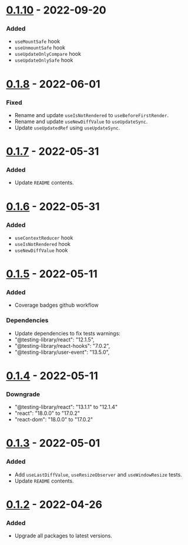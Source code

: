 # [0.1.10]() - 2022-09-20

### Added

- `useMountSafe` hook
- `useUnmountSafe` hook
- `useUpdateOnlyCompare` hook
- `useUpdateOnlySafe` hook

# [0.1.8]() - 2022-06-01

### Fixed

- Rename and update `useIsNotRendered` to `useBeforeFirstRender`.
- Rename and update `useNewDiffValue` to `useUpdateSync`.
- Update `useUpdatedRef` using `useUpdateSync`.

# [0.1.7]() - 2022-05-31

### Added

- Update `README` contents.

# [0.1.6]() - 2022-05-31

### Added

- `useContextReducer` hook
- `useIsNotRendered` hook
- `useNewDiffValue` hook

# [0.1.5]() - 2022-05-11

### Added

- Coverage badges github workflow

### Dependencies

- Update dependencies to fix tests warnings:
- "@testing-library/react": "12.1.5",
- "@testing-library/react-hooks": "7.0.2",
- "@testing-library/user-event": "13.5.0",

# [0.1.4]() - 2022-05-11

### Downgrade

- "@testing-library/react": "13.1.1" to "12.1.4"
- "react": "18.0.0" to "17.0.2"
- "react-dom": "18.0.0" to "17.0.2"

# [0.1.3]() - 2022-05-01

### Added

- Add `useLastDiffValue`, `useResizeObserver` and `useWindowResize` tests.
- Update `README` contents.

# [0.1.2]() - 2022-04-26

### Added

- Upgrade all packages to latest versions.
